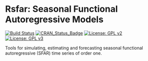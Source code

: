 # Rsfar: Seasonal Functional Autoregressive Models

[![Build Status](https://travis-ci.org/haghbinh/Rsfar.svg?branch=master)](https://travis-ci.org/haghbinh/Rsfar)
[![CRAN_Status_Badge](http://www.r-pkg.org/badges/version/Rsfar)](https://cran.r-project.org/package=Rsfar)
[![License: GPL v2](https://img.shields.io/badge/License-GPL%20v2-blue.svg)](https://www.gnu.org/licenses/old-licenses/gpl-2.0.en.html)
[![License: GPL v3](https://img.shields.io/badge/License-GPLv3-blue.svg)](https://www.gnu.org/licenses/gpl-3.0)

Tools for simulating, estimating and forecasting seasonal functional autoregressive (SFAR) time series of order one.
